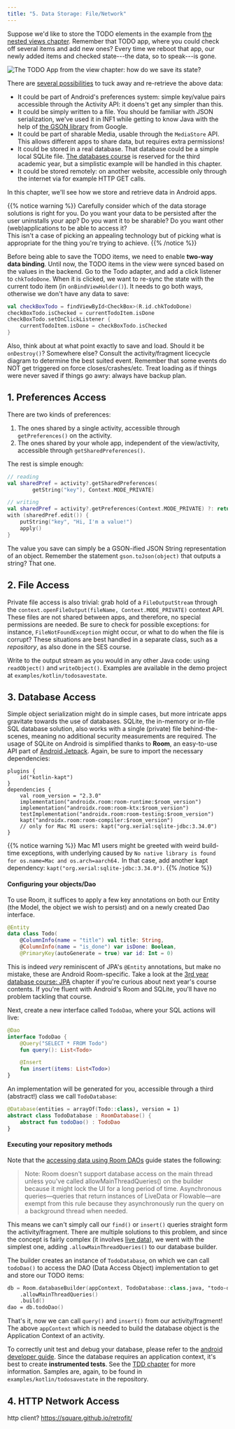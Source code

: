 ```yaml
---
title: "5. Data Storage: File/Network"
---
```


Suppose we'd like to store the TODO elements in the example from [the nested views chapter](/android/views). Remember that TODO app, where you could check off several items and add new ones? Every time we reboot that app, our newly added items and checked state---the data, so to speak---is gone. 

![](/img/todoapp.jpg "The TODO App from the view chapter: how do we save its state?")

There are [several possibilities](https://developer.android.com/training/data-storage) to tuck away and re-retrieve the above data:

- It could be part of Android's preferences system: simple key/value pairs accessible through the Activity API: it doens't get any simpler than this. 
- It could be simply written to a file. You should be familiar with JSON serialization, we've used it in INF1 while getting to know Java with the help of [the GSON library](https://github.com/google/gson) from Google. 
- It could be part of sharable Media, usable through the `MediaStore` API. This allows different apps to share data, but requires extra permissions!
- It could be stored in a real database. That database could be a simple local SQLite file. [The databases course](https://kuleuven-diepenbeek.github.io/db-course/) is reserved for the third academic year, but a simplistic example will be handled in this chapter. 
- It could be stored remotely: on another website, accessible only through the internet via for example HTTP GET calls.  

In this chapter, we'll see how we store and retrieve data in Android apps. 

{{% notice warning %}}
Carefully consider which of the data storage solutions is right for you. Do you want your data to be persisted after the user uninstalls your app? Do you want it to be sharable? Do you want other (web)applications to be able to access it? <br/>This isn't a case of picking an appealing technology but of picking what is appropriate for the thing you're trying to achieve.
{{% /notice %}}

Before being able to save the TODO items, we need to enable **two-way data binding**. Until now, the TODO items in the view were synced based on the values in the backend. Go to the Todo adapter, and add a click listener to `chkTodoDone`. When it is clicked, we want to re-sync the state with the current todo item (in `onBindViewHolder()`). It needs to go both ways, otherwise we don't have any data to save:

```kt
val checkBoxTodo = findViewById<CheckBox>(R.id.chkTodoDone)
checkBoxTodo.isChecked = currentTodoItem.isDone
checkBoxTodo.setOnClickListener {
    currentTodoItem.isDone = checkBoxTodo.isChecked
}
```

Also, think about at what point exactly to save and load. Should it be `onDestroy()`? Somewhere else? Consult the activity/fragment licecycle diagram to determine the best suited event. Remember that some events do NOT get triggered on force closes/crashes/etc. Treat loading as if things were never saved if things go awry: always have backup plan.  

## 1. Preferences Access

There are two kinds of preferences:

1. The ones shared by a single activity, accessible through `getPreferences()` on the activity.
2. The ones shared by your whole app, independent of the view/activity, accessible through `getSharedPreferences()`. 

The rest is simple enough:

```kt
// reading
val sharedPref = activity?.getSharedPreferences(
        getString("key"), Context.MODE_PRIVATE)

// writing
val sharedPref = activity?.getPreferences(Context.MODE_PRIVATE) ?: return
with (sharedPref.edit()) {
    putString("key", "Hi, I'm a value!")
    apply()
}
```

The value you save can simply be a GSON-ified JSON String representation of an object. Remember the statement `gson.toJson(object)` that outputs a string? That one. 

## 2. File Access

Private file access is also trivial: grab hold of a `FileOutputStream` through the `context.openFileOutput(fileName, Context.MODE_PRIVATE)` context API. These files are not shared between apps, and therefore, no special permissions are needed. Be sure to check for possible exceptions: for instance, `FileNotFoundException` might occur, or what to do when the file is corrupt? These situations are best handled in a separate class, such as a _repository_, as also done in the SES course. 

Write to the output stream as you would in any other Java code: using `readObject()` and `writeObject()`. Examples are available in the demo project at `examples/kotlin/todosavestate`.

## 3. Database Access

Simple object serialization might do in simple cases, but more intricate apps gravitate towards the use of databases. SQLite, the in-memory or in-file SQL database solution, also works with a single (private) file behind-the-scenes, meaning no additional security measurements are required. The usage of SQLite on Android is simplified thanks to **Room**, an easy-to-use API part of [Android Jetpack](https://developer.android.com/training/data-storage/room). Again, be sure to import the necessary dependencies:

```
plugins {
    id("kotlin-kapt")
}
dependencies {
    val room_version = "2.3.0"
    implementation("androidx.room:room-runtime:$room_version")
    implementation("androidx.room:room-ktx:$room_version")
    testImplementation("androidx.room:room-testing:$room_version")
    kapt("androidx.room:room-compiler:$room_version")
    // only for Mac M1 users: kapt("org.xerial:sqlite-jdbc:3.34.0")
}
```

{{% notice warning %}}
Mac M1 users might be greeted with weird build-time exceptions, with underlying caused by `No native library is found for os.name=Mac and os.arch=aarch64.` In that case, add another kapt dependency: `kapt("org.xerial:sqlite-jdbc:3.34.0")`.
{{% /notice %}}

#### Configuring your objects/Dao

To use Room, it suffices to apply a few key annotations on both our Entity (the Model, the object we wish to persist) and on a newly created Dao interface.

```kt
@Entity
data class Todo(
    @ColumnInfo(name = "title") val title: String,
    @ColumnInfo(name = "is_done") var isDone: Boolean,
    @PrimaryKey(autoGenerate = true) var id: Int = 0)
```

This is indeed _very_ reminiscent of JPA's `@Entity` annotations, but make no mistake, these are Android Room-specific. Take a look at the [3rd year database course: JPA](https://kuleuven-diepenbeek.github.io/db-course/apis/jpa/#222-hibernatejpa-peristencequerying) chapter if you're curious about next year's course contents. If you're fluent with Android's Room and SQLite, you'll have no problem tackling that course. 

Next, create a new interface called `TodoDao`, where your SQL actions will live:

```kt
@Dao
interface TodoDao {
    @Query("SELECT * FROM Todo")
    fun query(): List<Todo>

    @Insert
    fun insert(items: List<Todo>)
}
```

An implementation will be generated for you, accessible through a third (abstract!) class we call `TodoDatabase`:

```kt
@Database(entities = arrayOf(Todo::class), version = 1)
abstract class TodoDatabase : RoomDatabase() {
    abstract fun todoDao() : TodoDao
}
```

#### Executing your repository methods

Note that the [accessing data using Room DAOs](https://developer.android.com/training/data-storage/room/accessing-data) guide states the following:

> Note: Room doesn't support database access on the main thread unless you've called allowMainThreadQueries() on the builder because it might lock the UI for a long period of time. Asynchronous queries—queries that return instances of LiveData or Flowable—are exempt from this rule because they asynchronously run the query on a background thread when needed.

This means we can't simply call our `find()` or `insert()` queries straight form the activity/fragment. There are multiple solutions to this problem, and since the concept is fairly complex (it involves [live data](https://developer.android.com/topic/libraries/architecture/livedata)), we went with the simplest one, adding `.allowMainThreadQueries()` to our database builder. 

The builder creates an instance of `TodoDatabase`, on which we can call `todoDao()` to access the DAO (Data Access Object) implementation to get and store our TODO items:

```kt
db = Room.databaseBuilder(appContext, TodoDatabase::class.java, "todo-db")
    .allowMainThreadQueries()
    .build()
dao = db.todoDao()
```

That's it, now we can call `query()` and `insert()` from our activity/fragment! The above `appContext` which is needed to build the database object is the Application Context of an activity.

To correctly unit test and debug your database, please refer to the [android developer guide](https://developer.android.com/training/data-storage/room/testing-db). Since the database requires an application context, it's best to create **instrumented tests**. See the [TDD chapter](/lang/tdd) for more information. Samples are, again, to be found in `examples/kotlin/todosavestate` in the repository.

## 4. HTTP Network Access

http client? https://square.github.io/retrofit/ 

